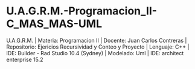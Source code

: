 # U.A.G.R.M.-Programacion_II-C_MAS_MAS-UML
 U.A.G.R.M. | Materia: Programacion II | Docente: Juan Carlos Contreras | Repositorio: Ejericios Recursividad y Conteo y Proyecto | Lenguaje: C++ | IDE: Builder - Rad Studio 10.4 (Sydney) | Modelado: Uml | IDE: architect enterprise 15.2
